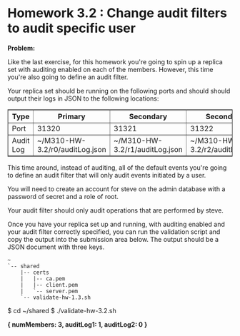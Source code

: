 # Homework 3.2 : Change audit filters to audit specific user

**Problem:**

Like the last exercise, for this homework you're going to spin up a replica set with auditing enabled on each of the members. However, this time you're also going to define an audit filter.

Your replica set should be running on the following ports and should should output their logs in JSON to the following locations:

<table border="1" class="docutils">
<colgroup>
<col width="10%">
<col width="30%">
<col width="30%">
<col width="30%">
</colgroup>
<thead valign="bottom">
<tr><th class="head">Type</th>
<th class="head">Primary</th>
<th class="head">Secondary</th>
<th class="head">Secondary</th>
</tr>
</thead>
<tbody valign="top">
<tr><td>Port</td>
<td>31320</td>
<td>31321</td>
<td>31322</td>
</tr>
<tr><td>Audit Log</td>
<td>~/M310-HW-3.2/r0/auditLog.json</td>
<td>~/M310-HW-3.2/r1/auditLog.json</td>
<td>~/M310-HW-3.2/r2/auditLog.json</td>
</tr>
</tbody>
</table>

This time around, instead of auditing, all of the default events you're going to define an audit filter that will only audit events initiated by a user.

You will need to create an account for steve on the admin database with a password of secret and a role of root.

Your audit filter should only audit operations that are performed by steve.

Once you have your replica set up and running, with auditing enabled and your audit filter correctly specified, you can run the validation script and copy the output into the submission area below. The output should be a JSON document with three keys.

```
~
`-- shared
    |-- certs
    |   |-- ca.pem
    |   |-- client.pem
    |   `-- server.pem
    `-- validate-hw-1.3.sh
```

$ cd ~/shared
$ ./validate-hw-3.2.sh

**{ numMembers: 3, auditLog1: 1, auditLog2: 0 }**